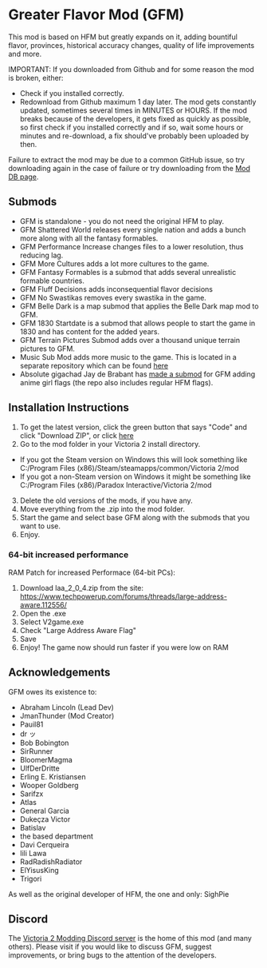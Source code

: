 # Greater Flavor Mod (GFM)

This mod is based on HFM but greatly expands on it, adding bountiful flavor, provinces, historical accuracy changes, quality of life improvements and more.

IMPORTANT: If you downloaded from Github and for some reason the mod is broken, either:
- Check if you installed correctly.
- Redownload from Github maximum 1 day later.
The mod gets constantly updated, sometimes several times in MINUTES or HOURS. If the mod breaks because of the developers, it gets fixed as quickly as possible, so first check if you installed correctly and if so, wait some hours or minutes and re-download, a fix should've probably been uploaded by then.

Failure to extract the mod may be due to a common GitHub issue, so try downloading again in the case of failure or try downloading from the [Mod DB page](https://www.moddb.com/mods/gfm).

## Submods
  * GFM is standalone - you do not need the original HFM to play.
  * GFM Shattered World releases every single nation and adds a bunch more along with all the fantasy formables.
  * GFM Performance Increase changes files to a lower resolution, thus reducing lag.
  * GFM More Cultures adds a lot more cultures to the game.
  * GFM Fantasy Formables is a submod that adds several unrealistic formable countries.
  * GFM Fluff Decisions adds inconsequential flavor decisions
  * GFM No Swastikas removes every swastika in the game.
  * GFM Belle Dark is a map submod that applies the Belle Dark map mod to GFM.
  * GFM 1830 Startdate is a submod that allows people to start the game in 1830 and has content for the added years.
  * GFM Terrain Pictures Submod adds over a thousand unique terrain pictures to GFM.
  * Music Sub Mod adds more music to the game. This is located in a separate repository which can be found [here]( https://github.com/Elijah-maker/GFM-Music-Submod)
  * Absolute gigachad Jay de Brabant has [made a submod]( https://github.com/LePetitJayJay/Victoria-2-Anime-Flags-Mod) for GFM adding anime girl flags (the repo also includes regular HFM flags).

## Installation Instructions

1. To get the latest version, click the green button that says "Code" and click "Download ZIP", or click [here](https://github.com/JmanThunder/HFM-Expanded/archive/refs/heads/master.zip)
2. Go to the mod folder in your Victoria 2 install directory.
  * If you got the Steam version on Windows this will look something like C:/Program Files (x86)/Steam/steamapps/common/Victoria 2/mod
  * If you got a non-Steam version on Windows it might be something like C:/Program Files (x86)/Paradox Interactive/Victoria 2/mod
3. Delete the old versions of the mods, if you have any.
4. Move everything from the .zip into the mod folder.
5. Start the game and select base GFM along with the submods that you want to use.
6. Enjoy.

### 64-bit increased performance

RAM Patch for increased Performace (64-bit PCs):
1. Download laa_2_0_4.zip from the site: https://www.techpowerup.com/forums/threads/large-address-aware.112556/
2. Open the .exe
3. Select V2game.exe
4. Check "Large Address Aware Flag"
5. Save
6. Enjoy! The game now should run faster if you were low on RAM

## Acknowledgements

GFM owes its existence to:
* Abraham Lincoln (Lead Dev)
* JmanThunder (Mod Creator)
* Pauil81
* dr ッ
* Bob Bobington
* SirRunner
* BloomerMagma
* UlfDerDritte
* Erling E. Kristiansen
* Wooper Goldberg
* Sarifzx
* Atlas
* General Garcia
* Dukeçza Victor
* Batislav
* the based department
* Davi Cerqueira
* lili Lawa
* RadRadishRadiator
* ElYisusKing
* Trigori


As well as the original developer of HFM, the one and only: SighPie

## Discord

The [Victoria 2 Modding Discord server](https://discord.gg/qz73ZEH) is the home of this mod (and many others). Please visit if you would like to discuss GFM, suggest improvements, or bring bugs to the attention of the developers.
